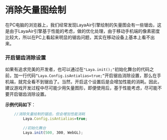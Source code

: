 # 消除矢量图绘制



在PC电脑的浏览器上，我们经常发现LayaAir引擎绘制的矢量图会有一些锯齿，这是由于LayaAir引擎基于性能的考虑，做的优化处理，由于移动手机端的像素密度比较大，所以在PC上看起来明显的锯齿问题，其实在移动设备上基本上看不出来。



### 开启锯齿消除设置

如果有追求完美的开发者，也可以通过在`"Laya.init();"`初始化舞台的代码之前，加一行代码`“Laya.Config.isAntialias=true;”`开启锯齿消除设置，那么在手机端，就完全看不到锯齿了。当然，开启这个设置后是会增加性能的消耗。因此，建议游戏开发过程中尽可能少用矢量图形，即便使用后，基于性能考虑，尽可能不要开启锯齿消除设置。

**示例代码如下**：

```javascript
    //消除矢量绘制的锯齿，但会增加性能消耗
        Laya.Config.isAntialias=true;
         
        //初始化舞台
        Laya.init(500, 300, WebGL);
```
